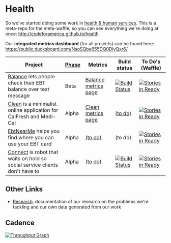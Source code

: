 Health
==========

So we've started doing some work in [health & human services](http://www.codeforamerica.org/our-work/focus-areas/). This is a meta-repo for the meta-waffle, so you can see everything we're doing at once: http://codeforamerica.github.io/health

Our **integrated metrics dashboard** (for all projects) can be found here: https://public.ducksboard.com/NsoSQbe655DQ0DlvQxr6/

Project | [Phase](https://www.gov.uk/service-manual/phases) | Metrics | Build status | To Do's (Waffle)
------- | ----- | ------- | ------------ | -------
[Balance](https://github.com/codeforamerica/balance/) lets people check their EBT balance over text message  | Beta | [Balance metrics page](http://keep-your-balance.herokuapp.com)  | [![Build Status](https://travis-ci.org/codeforamerica/balance.svg?branch=master)](https://travis-ci.org/codeforamerica/balance)  |  [![Stories in Ready](https://badge.waffle.io/codeforamerica/balance.svg?label=ready&title=Ready)](http://waffle.io/codeforamerica/balance)
[Clean](https://github.com/codeforamerica/calfresh-and-so-clean) is a minimalist online application for CalFresh and Medi-Cal | Alpha | [Clean metrics page](http://keep-it-clean-metrics.herokuapp.com)  | [(to do)](https://github.com/codeforamerica/calfresh-and-so-clean/issues/199)  | [![Stories in Ready](https://badge.waffle.io/codeforamerica/calfresh-and-so-clean.svg?label=ready&title=Ready)](http://waffle.io/codeforamerica/calfresh-and-so-clean)
[EbtNearMe](https://github.com/lippytak/ebt-near-me) helps you find where you can use your EBT card | Alpha  | [(to do)](https://github.com/fureigh/ebt-near-me/issues/42)  | (to do)  | [![Stories in Ready](https://badge.waffle.io/lippytak/ebt-near-me.svg?label=ready&title=Ready)](http://waffle.io/lippytak/ebt-near-me)
[Connect](https://github.com/codeforamerica/connect) is robot that waits on hold so social service clients don't have to | Alpha | [(to do)](https://github.com/codeforamerica/connect/issues/14)  | [![Build Status](https://travis-ci.org/codeforamerica/connect.svg)](https://travis-ci.org/codeforamerica/connect) | [![Stories in Ready](https://badge.waffle.io/codeforamerica/connect.svg?label=ready&title=Ready)](http://waffle.io/codeforamerica/connect)

## Other Links

- [Research](https://github.com/codeforamerica/health/wiki/Research): documentation of our research on the problems we're tackling and our own data generated from our work


## Cadence
[![Throughput Graph](https://graphs.waffle.io/codeforamerica/health/throughput.svg)](https://waffle.io/codeforamerica/health/metrics/throughput)


